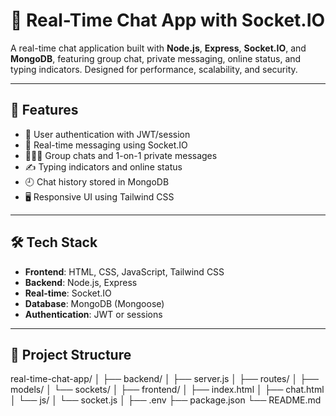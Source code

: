 # 💬 Real-Time Chat App with Socket.IO

A real-time chat application built with **Node.js**, **Express**, **Socket.IO**, and **MongoDB**, featuring group chat, private messaging, online status, and typing indicators. Designed for performance, scalability, and security.

---

## 🚀 Features

- 🔐 User authentication with JWT/session
- 💬 Real-time messaging using Socket.IO
- 🧑‍🤝‍🧑 Group chats and 1-on-1 private messages
- ✍️ Typing indicators and online status
- 🕘 Chat history stored in MongoDB
- 🖥️ Responsive UI using Tailwind CSS

---

## 🛠 Tech Stack

- **Frontend**: HTML, CSS, JavaScript, Tailwind CSS
- **Backend**: Node.js, Express
- **Real-time**: Socket.IO
- **Database**: MongoDB (Mongoose)
- **Authentication**: JWT or sessions

---

## 📁 Project Structure

real-time-chat-app/
│
├── backend/
│ ├── server.js
│ ├── routes/
│ ├── models/
│ └── sockets/
│
├── frontend/
│ ├── index.html
│ ├── chat.html
│ └── js/
│ └── socket.js
│
├── .env
├── package.json
└── README.md

